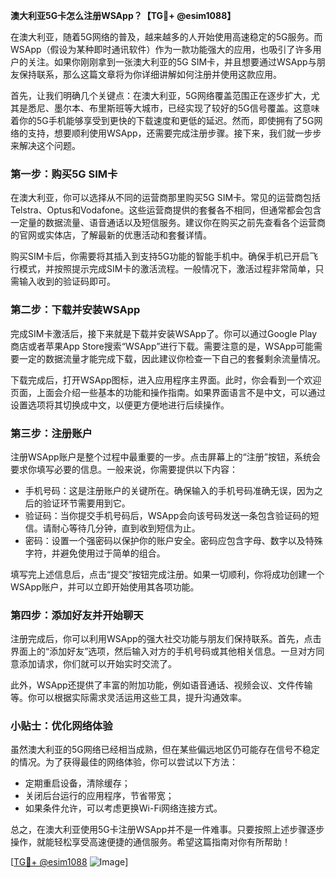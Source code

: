 **澳大利亚5G卡怎么注册WSApp？【TG💪+ @esim1088】**

在澳大利亚，随着5G网络的普及，越来越多的人开始使用高速稳定的5G服务。而WSApp（假设为某种即时通讯软件）作为一款功能强大的应用，也吸引了许多用户的关注。如果你刚刚拿到一张澳大利亚的5G SIM卡，并且想要通过WSApp与朋友保持联系，那么这篇文章将为你详细讲解如何注册并使用这款应用。

首先，让我们明确几个关键点：在澳大利亚，5G网络覆盖范围正在逐步扩大，尤其是悉尼、墨尔本、布里斯班等大城市，已经实现了较好的5G信号覆盖。这意味着你的5G手机能够享受到更快的下载速度和更低的延迟。然而，即使拥有了5G网络的支持，想要顺利使用WSApp，还需要完成注册步骤。接下来，我们就一步步来解决这个问题。

### 第一步：购买5G SIM卡

在澳大利亚，你可以选择从不同的运营商那里购买5G SIM卡。常见的运营商包括Telstra、Optus和Vodafone。这些运营商提供的套餐各不相同，但通常都会包含一定量的数据流量、语音通话以及短信服务。建议你在购买之前先查看各个运营商的官网或实体店，了解最新的优惠活动和套餐详情。

购买SIM卡后，你需要将其插入到支持5G功能的智能手机中。确保手机已开启飞行模式，并按照提示完成SIM卡的激活流程。一般情况下，激活过程非常简单，只需输入收到的验证码即可。

### 第二步：下载并安装WSApp

完成SIM卡激活后，接下来就是下载并安装WSApp了。你可以通过Google Play商店或者苹果App Store搜索“WSApp”进行下载。需要注意的是，WSApp可能需要一定的数据流量才能完成下载，因此建议你检查一下自己的套餐剩余流量情况。

下载完成后，打开WSApp图标，进入应用程序主界面。此时，你会看到一个欢迎页面，上面会介绍一些基本的功能和操作指南。如果界面语言不是中文，可以通过设置选项将其切换成中文，以便更方便地进行后续操作。

### 第三步：注册账户

注册WSApp账户是整个过程中最重要的一步。点击屏幕上的“注册”按钮，系统会要求你填写必要的信息。一般来说，你需要提供以下内容：

- 手机号码：这是注册账户的关键所在。确保输入的手机号码准确无误，因为之后的验证环节需要用到它。
- 验证码：当你提交手机号码后，WSApp会向该号码发送一条包含验证码的短信。请耐心等待几分钟，直到收到短信为止。
- 密码：设置一个强密码以保护你的账户安全。密码应包含字母、数字以及特殊字符，并避免使用过于简单的组合。

填写完上述信息后，点击“提交”按钮完成注册。如果一切顺利，你将成功创建一个WSApp账户，并可以立即开始使用其各项功能。

### 第四步：添加好友并开始聊天

注册完成后，你可以利用WSApp的强大社交功能与朋友们保持联系。首先，点击界面上的“添加好友”选项，然后输入对方的手机号码或其他相关信息。一旦对方同意添加请求，你们就可以开始实时交流了。

此外，WSApp还提供了丰富的附加功能，例如语音通话、视频会议、文件传输等。你可以根据实际需求灵活运用这些工具，提升沟通效率。

### 小贴士：优化网络体验

虽然澳大利亚的5G网络已经相当成熟，但在某些偏远地区仍可能存在信号不稳定的情况。为了获得最佳的网络体验，你可以尝试以下方法：

- 定期重启设备，清除缓存；
- 关闭后台运行的应用程序，节省带宽；
- 如果条件允许，可以考虑更换Wi-Fi网络连接方式。

总之，在澳大利亚使用5G卡注册WSApp并不是一件难事。只要按照上述步骤逐步操作，就能轻松享受高速便捷的通信服务。希望这篇指南对你有所帮助！

[[TG💪+ @esim1088](https://t.me/s/esim1088) ![Image](https://i.postimg.cc/4NQfJmqS/Snipaste-2025-05-13-00-14-12.png)]